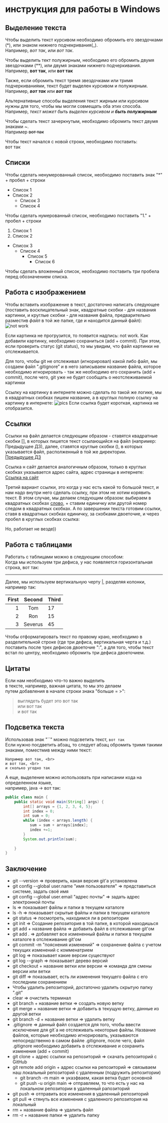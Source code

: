 # инструкция для работы в Windows

## Выделение текста

Чтобы выделить текст курсивом необходимо обромить его звездочками (*), или знаком нижнего подчекривания(_). <br>
Например, *вот так*, или _вот так_.

Чтобы выделить тект полужирным, необходимо его обромить двумя звездочками (**), или двумя знаками нижнего подчеркивания. <br>
Например, **вот так**, или __вот так__ 

Также, если обромить текст тремя звездочками или тримя подчеркиваниями, текст будет выделен курсивом и полужирным.<br> 
Например, ***вот так*** или ___вот так___

Альтернативные способы выделения текст жирным или курсивом нужны для того, чтобы мы могли совмещать оба этих способа.<br> 
Например, _текст может быть выделен курсивом и **быть полужирным**_

Чтобы сделать текст зачеркнутым, необходимо обромить текст двумя знаками ~.<br> Например ~~вот так~~

Чтобы текст начался с новой строки, необходимо поставить: <br> вот так 

## Списки

Чтобы сделать ненумерованный список, необходимо поставить знак "*" + пробел + строки
* Список 1
* Список 2
   * Список 3
   * Список 4

Чтобы сделать нумерованный список, необходимо поставить "1." + пробел + строки
1. Список 1
2. Список 2
- Список 3
  - Список 4
     * Список 5
        * Список 6

Чтобы сделать вложенный список, необходимо поставить три пробела перед обозначением списка.

## Работа с изображением

Чтобы вставить изображение в текст, достаточно написать следующее
(поставить восклицательный знак, квадратные скобки - для названия картинки, и круглые скобки - для названия файла, предварительно разместив *файл* в той же папке, где и находится данный файл):
![not work](vilage.jpg)

Если картинка не прогрузится, то появится надпись: not work.
Как добавили картинку, необходимо сохраниться (add + commit). При этом, если проверить статус (git status), то мы увидим, что файл картинки не отслеживается. 

Для того, чтобы git не отслеживал (игнорировал) какой либо файл, мы создаем файл
".gitignore" и в него записываем название файла, которое необходимо игнорировать - так же необходимо его сохранить (add + commit), после чего, git уже не будет сообщать о неотслеживаемой картинки

Ссылку на картинку в интернете можно сделать по такой же логике, мы в квадратных скобках пишем название, а в круглых полную ссылку на картинку в интернете:
![pics](https://avatarko.ru/img/kartinka/33/multfilm_lyagushka_32117.jpg)
Если ссылка будет короткая, картинка не отобразится.


## Ссылки

Ссылки на файл делается следующим образом - ставятся квадратные скобки [], в которых пишется текст ссылающийся на файл (например: Предыдущее ДЗ), далее, ставятся круглые скобки (), в которых указывается файл, располженный в той же директории.<br> 
[Предыдущее ДЗ](./readme.md)

Ссылка н сайт делается аналогичным образом, только в круглых скобках указывается адрес сайта, адрес страницы в интернете: <br>
[Ссылка на сайт](https://yandex.ru/)

Третий вариант ссылки, это когда у нас есть какой то большой текст, и нам надо внутри него сделать ссылку, при этом не хотим корявить текст. В этом случае, мы делаем следующим образом: выбираем в квадратных скобках [слово][1], + ставим единичку или другой номер следом в квадратных скобках. А по завершении текста готовим ссылки, ставя в квадратных скобках единичку, за скобками двоеточие, и через пробел в круглых скобках ссылка:

[1]: (https://mail.ru/)

Но, работает не везде))

## Работа с таблицами

Работать с таблицами можно в следующим способом:<br>
Когда мы используем три дефиса, у нас появляется горизонтальная строка, вот так:

---
Далее, мы используем вертикальную черту |, разделяя колонки, например так:

First | Second | Third
---: | :---: | ---
1 | Tom | 17
2 | Ron | 15
3 | Severus | 45    

Чтобы отформатировать текст по правому краю, необходимо в разделительной строке (где три дефиса, вертикальная черта и т.д.) поставить после трех дефисов двоеточие ":", а для того, чтобы текст встал по центру, необходимо обромить три дефиса двоеточием. 

## Цитаты

Если нам необходимо что-то важно выделить <br>
в тексте, например, важная цитата, то мы это делаем <br>
путем добавления в начале строки знака "больше = >": <br>
>выглядеть будет это вот так<br>
>или вот так<br>
>и вот так

## Подсветка текста

Использовав знак "``" можно подсветить текст, `вот так`<br>
Если нужно посдветить абзац, то следует абзац обромить тримя такими знаками, поместмив между ними текст:

```
Например вот так, <br>
и вот так, <br>
и сколько угодно так
```
А еще, выделение можно использовать при написании кода на определенном языке, <br >например, java -> вот так:

```java
public class main {
    public static void main(String[] args) {
        int[] arrays = {1, 2, 3, 4, 5};
        int index = 0;
        int sum = 0;
        while (index < arrays.length) {
           sum = sum + arrays[index];
           index +=1;
        } 
        System.out.println(sum);
    
    }
}
```

## Заключение

* git --version => проверить, какая версия git'а установлена
* git config --global user.name "имя пользователя" => представиться системе, задать своё имя
* git config --global user.email "адрес почты" => задать адрес электронной почты
* ls => показывает файлы и папки в текущем каталоге
* ls -h => показывает скрытые файлы и папки в текущем каталоге
* git status => посмотреть, находимся ли в репозитории
* git init => Создание репозитория в той папке, в которой находишься
* git add + название файла => добавить файл в отслеживание git'ом
* git add . => добавляет все измененный файлы и папки в текущем каталоге в отслеживание git'ом
* git commit -m "пояснения изменений" => сохранение файла с учетом текущих изменений с комменатрием
* git log => показывает какие версии существуют
* git log --graph => показывает дерево версий
* git checkout + название ветки или версии => команда для смены версии или ветки
* git diff => показывает, есть ли изменения текущего файла с его последним сохранением 
* Чтобы удалить репозиторий, достаточно удалить скрытую папку ".git"
* clear => очистить терминал
* git branch + название ветки => создать новую ветку
* git merge + название ветки => добавить в текущую ветку, данные из другой ветки
* git branch -d + название ветки => удалить ветку
* .gitignore => данный файл создается для того, чтобы ввести исключение для git`а не отслеживать некоторые файлы. Название файлов, которые необходимо игнорировать,  указываются непосредственно в самом файле .gitignore, после чего, файл .gitignore необходимо добавить в отслеживание и сохранить изменения (add + commit) 
* git clone + адрес ссылки на репозиторий => скачать репозиторий с GitHub
* git remote add origin + адрес ссылки на репозиторий => связываем наш локальный репозиторий с удаленным (подружить репозитории)
   * git branch -m main => указфваем, какая ветка будет основной
   * git push -u origin main => отправляем, то что есть у нас на локальном репозитории в удаленный рапозиторий
* git push => отправить все изменения в удаленный репозиторий
* git pull => стянуть все изменения с удаленного репозитория на локальный
* rm + название файла => удалить файл
* rm -r + название папки => удалить папку
